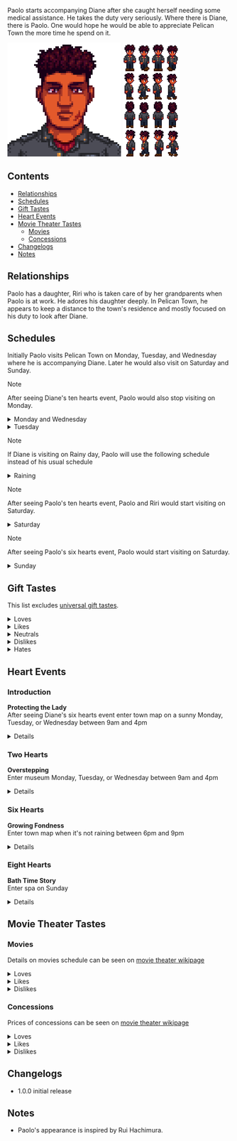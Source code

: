 Paolo starts accompanying Diane after she caught herself needing some medical assistance. He takes the duty very seriously. Where there is Diane, there is Paolo. One would hope he would be able to appreciate Pelican Town the more time he spend on it.

![](Images/Paolo_portrait.png) ![](Images/Paolo_sprites.png)

## Contents

* [Relationships](#relationships)
* [Schedules](#schedules)
* [Gift Tastes](#gift-tastes)
* [Heart Events](#heart-events)
* [Movie Theater Tastes](#movie-theater-tastes)
  * [Movies](#movies)
  * [Concessions](#concessions)
* [Changelogs](#changelogs)
* [Notes](#notes)

## Relationships

Paolo has a daughter, Riri who is taken care of by her grandparents when Paolo is at work. He adores his daughter deeply. In Pelican Town, he appears to keep a distance to the town's residence and mostly focused on his duty to look after Diane.

## Schedules

Initially Paolo visits Pelican Town on Monday, Tuesday, and Wednesday where he is accompanying Diane. Later he would also visit on Saturday and Sunday.
> [!NOTE]
> After seeing Diane's ten hearts event, Paolo would also stop visiting on Monday.
<details>
  <summary>Monday and Wednesday</summary>
  <par>Paolo follows Diane's schedules:</par>
  <br>
  <b>Diane Museum Day</b>
  <table>
    <tr><th>Time</th><th>Location</th></tr>
    <tr><td>09.00</td><td>From inside the bus goes to look after Diane standing in front of the flower near the saloon</td></tr>
    <tr><td>12.00</td><td>Goes to look after Diane observing museum's collections</td></tr>
    <tr><td>14.00</td><td>Watches Diane reading inside the museum</td></tr>
    <tr><td>18.00</td><td>Goes to look after Diane standing beside the river near the museum</td></tr>
    <tr><td>20.00</td><td>Goes to bus stop to catch a ride home</td></tr>
  </table>
  <b>Diane Town Day</b>
  <table>
    <tr><th>Time</th><th>Location</th></tr>
    <tr><td>09.00</td><td>From inside the bus goes to look after Diane standing in the beach</td></tr>
    <tr><td>13.00</td><td>Goes to saloon for lunch</td></tr>
    <tr><td>16.00</td><td>Goes to look after Diane in town plaza</td></tr>
    <tr><td>20.00</td><td>Goes to bus stop to catch a ride home</td></tr>
  </table>
</details>
<details>
  <summary>Tuesday</summary>
  <b>Diane Alongside the Children</b>
  <table>
   <tr><th>Time</th><th>Location</th></tr>
   <tr><td>09.00</td><td>From inside the bus goes to the museum and read book while watching Penny tutors the children</td></tr>
   <tr><td>14.30</td><td>Goes to the bridge near the museum standing near Penny and the children</td></tr>
   <tr><td>16.00</td><td>Goes to look after Diane standing near the fountain near community center</td></tr>
   <tr><td>20.00</td><td>Goes to bus stop to catch a ride home</td></tr>
  </table>
</details>

> [!NOTE]  
> If Diane is visiting on Rainy day, Paolo will use the following schedule instead of his usual schedule

<details>
  <summary>Raining</summary>
  <b>Cooped Inside</b>
  <table>
   <tr><th>Time</th><th>Location</th></tr>
   <tr><td>09.00</td><td>From inside the bus goes to the museum and read book</td></tr>
   <tr><td>12.00</td><td>Goes to look after Diane observing museum's collections</td></tr>
   <tr><td>14.00</td><td>Goes to look after Diane in the counter talking with Gunther</td></tr>
   <tr><td>18.00</td><td>Goes to bus stop to catch a ride home</td></tr>
  </table>
</details>

> [!NOTE]
> After seeing Paolo's ten hearts event, Paolo and Riri would start visiting on Saturday.

<details>
  <summary>Saturday</summary>
  <b>Play Time</b>
  <table>
   <tr><th>Time</th><th>Location</th></tr>
   <tr><td>09.00</td><td>From inside the bus goes to meet the town's children near the graveyard</td></tr>
   <tr><td>12.00</td><td>Goes to watch children play on the playground</td></tr>
   <tr><td>17.00</td><td>Goes to bus stop to catch a ride home</td></tr>
  </table>
</details>

> [!NOTE]
> After seeing Paolo's six hearts event, Paolo would start visiting on Saturday.

<details>
  <summary>Sunday</summary>
  <b>Day of His Own</b>
  <table>
   <tr><th>Time</th><th>Location</th></tr>
   <tr><td>06.00</td><td>From inside the bus goes to the beach</td></tr>
   <tr><td>08.30</td><td>Goes to Pierre's shop</td></tr>
   <tr><td>10.00</td><td>Goes to workout in the bath house</td></tr>
   <tr><td>14.00</td><td>Goes to play pool in Saloon</td></tr>
   <tr><td>16.00</td><td>Goes to bus stop to catch a ride home</td></tr>
  </table>
</details>

## Gift Tastes

This list excludes [universal gift tastes](https://stardewvalleywiki.com/Friendship#Universal_Gifts).
<details>
  <summary>Loves</summary>
  <ul>
    <li><a href="https://stardewvalleywiki.com/Spaghetti">Spaghetti</a></li>
    <li><a href="https://stardewvalleywiki.com/Hashbrown">Hashbrown</a></li>
    <li><a href="https://stardewvalleywiki.com/Pickles">Pickles</a></li>
    <li><a href="https://stardewvalleywiki.com/Ginger_Ale">Ginger Ale</a></li>
    <li><a href="https://stardewvalleywiki.com/Duck_Mayo">Duck Mayo</a></li>
  </ul>
</details>
<details>
  <summary>Likes</summary>
  <ul>
    <li><a href="https://stardewvalleywiki.com/Mango">Mango</a></li>
    <li><a href="https://stardewvalleywiki.com/Coconut">Coconut</a></li>
  </ul>
</details>
<details>
  <summary>Neutrals</summary>
  <ul>
    <li><a href="https://stardewvalleywiki.com/Prismatic_Shard">Prismatic Shard</a></li>
    <li><a href="https://stardewvalleywiki.com/Rabbit%27s_Foot">Rabbit's Foot</a></li>
  </ul>
</details>
<details>
  <summary>Dislikes</summary>
  <ul>
    <li><a href="https://stardewvalleywiki.com/Blackberry">Blackberry</a></li>
  </ul>
</details>
<details>
  <summary>Hates</summary>
  <ul>
    <li><a href="https://stardewvalleywiki.com/Tulip">Tulip</a></li>
    <li><a href="https://stardewvalleywiki.com/Mead">Mead</a></li>
  </ul>
</details>

## Heart Events

### Introduction

**Protecting the Lady**
<br>
After seeing Diane's six hearts event enter town map on a sunny Monday, Tuesday, or Wednesday between 9am and 4pm

<details>
<summary>Details</summary>
<par>
Player stands near the tree and sees Diane walks near Emily and Haley's house with Paolo following her. Jas and Vincent come running toward Diane and ask her to play, but Paolo quickly tells the kids to step back. Diane says she would be happy to accompany Jas and Vincent, and the children run off excitedly. Afther the children left Diane asks Paolo to tone it down.
</par>
</details>

### Two Hearts

**Overstepping**
<br>
Enter museum Monday, Tuesday, or Wednesday between 9am and 4pm

<details>
<summary>Details</summary>
<par>
Player overhears how Diane is angered by Paolo's "concern" over Diane and her husband relationship. Diane will storm off leaving the museum. Paolo notices the player and player can choose what to do.
</par>
</details>

### Six Hearts

**Growing Fondness**
<br>
Enter town map when it's not raining between 6pm and 9pm

<details>
<summary>Details</summary>
<par>
Player sees Paolo on his own crossing the bridge. Paolo stops and greets player telling that he gets here to fetch items from the town museum for Diane. He then look over the bridge and describe how the town feels different and that he heard there's a spa in the town. Paolo excuses himself and walk away.
<br><br>
Paolo will start visiting on Sunday after the event
<br><br>
After 10 days of the event Paolo will send a letter with Joja Cola attached. He writes that the drink is his favorite when taking a dip in the spa, followed by mention that player and him should visit the spa together sometime.
</par>
</details>

### Eight Hearts

**Bath Time Story**
<br>
Enter spa on Sunday 

<details>
<summary>Details</summary>
<par>
Player sees Paolo on his own crossing the bridge. Paolo stops and greets player telling that he gets here to fetch items from the town museum for Diane. He then look over the bridge and describe how the town feels different and that he heard there's a spa in the town. Paolo excuses himself and walk away.
<br><br>
Paolo will start visiting on Sunday after the event
<br><br>
After 10 days of the event Paolo will send a letter with Joja Cola attached. He writes that the drink is his favorite when taking a dip in the spa, followed by mention that player and him should visit the spa together sometime.
</par>
</details>

## Movie Theater Tastes

### Movies

Details on movies schedule can be seen on [movie theater wikipage](https://stardewvalleywiki.com/Movie_Theater#Movies)
<details>
  <summary>Loves</summary>
  <ul>
    <li>Journey Of The Prairie King: The Motion Picture</li>
    <li>The Brave Little Sapling</li>
    <li>The Miracle At Coldstar Ranch</li>
  </ul>
</details>

<details>
  <summary>Likes</summary>
  <ul>
    <li>It Howls In The Rain</li>
  </ul>
</details>

<details>
  <summary>Dislikes</summary>
  <ul>
    <li>Wumbus</li>
    <li>Natural Wonders: Exploring Our Vibrant World</li>
    <li>The Zuzu City Express</li>
    <li>Mysterium</li>
  </ul>
</details>

### Concessions

Prices of concessions can be seen on [movie theater wikipage](https://stardewvalleywiki.com/Movie_Theater#Concessions)
<details>
  <summary>Loves</summary>
  <ul>
    <li>Rock Candy</li>
    <li>Fries</li>
    <li>Nachos</li>
    <li>Stardrop Sorbet</li>
    <li>Salmon Burger</li>
    <li>Chocolate Popcorn</li>
    <li>Popcorn</li>
  </ul>
</details>

<details>
  <summary>Likes</summary>
  <ul>
    <li>Jawbreaker</li>
    <li>Sour Slimes</li>
    <li>Truffle Popcorn</li>
    <li>Cotton Candy</li>
    <li>Cappuccino Mousse Cake</li>
    <li>Ice Cream Sandwich</li>
    <li>Salted Peanuts</li>
    <li>Apple Slices</li>
    <li>Sour Slimes</li>
    <li>Star Cookie</li>
  </ul>
</details>

<details>
  <summary>Dislikes</summary>
  <ul>
    <li>Personal Pizza</li>
    <li>Black Licorice</li>
    <li>Jasmine Tea</li>
    <li>Joja Cola</li>
    <li>JojaCorn</li>
    <li>Kale Smoothie</li>
    <li>Panzanella Salad</li>
    <li>Hummus Snack Pack</li>
  </ul>
</details>

## Changelogs

* 1.0.0 initial release

## Notes

* Paolo's appearance is inspired by Rui Hachimura.
